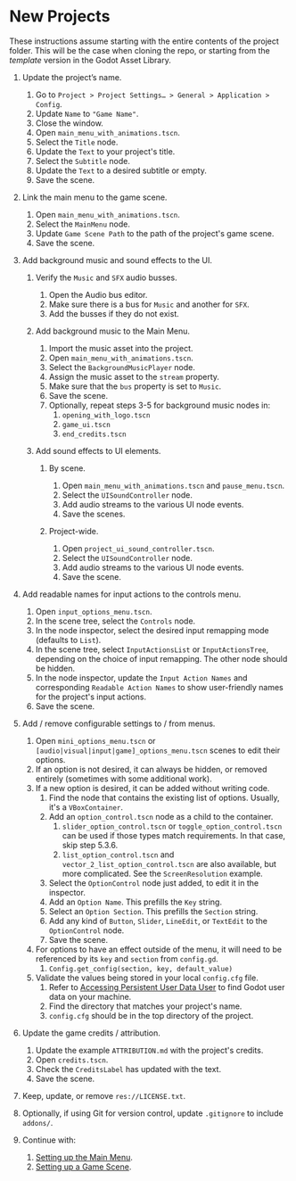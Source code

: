 # New Projects

These instructions assume starting with the entire contents of the project folder. This will be the case when cloning the repo, or starting from the *template* version in the Godot Asset Library.
  

1.  Update the project’s name.
	

	1.  Go to `Project > Project Settings… > General > Application > Config`.
	2.  Update `Name` to `"Game Name"`.
	3.  Close the window.
	4.  Open `main_menu_with_animations.tscn`.
	5.  Select the `Title` node.
	6.  Update the `Text` to your project's title.
	7.  Select the `Subtitle` node.
	8.  Update the `Text` to a desired subtitle or empty.
	9.  Save the scene.
	

2.  Link the main menu to the game scene.
	

	1.  Open `main_menu_with_animations.tscn`.
	2.  Select the `MainMenu` node.
	3.  Update `Game Scene Path` to the path of the project's game scene.
	4.  Save the scene.
	

3.  Add background music and sound effects to the UI.

	1.  Verify the `Music` and `SFX` audio busses.

		1.  Open the Audio bus editor.
		2.  Make sure there is a bus for `Music` and another for `SFX`.
		3.  Add the busses if they do not exist.

	2.  Add background music to the Main Menu.

		1.  Import the music asset into the project.
		2.  Open `main_menu_with_animations.tscn`.
		3.  Select the `BackgroundMusicPlayer` node.
		4.  Assign the music asset to the `stream` property.
		5.  Make sure that the `bus` property is set to `Music`.
		6.  Save the scene.
		7.  Optionally, repeat steps 3-5 for background music nodes in:
			1.  `opening_with_logo.tscn`
			2.  `game_ui.tscn`
			3.  `end_credits.tscn`


	3.  Add sound effects to UI elements.


		1.  By scene.


			1.  Open `main_menu_with_animations.tscn` and `pause_menu.tscn`.
			2.  Select the `UISoundController` node.
			3.  Add audio streams to the various UI node events.
			4.  Save the scenes.  


		2.  Project-wide.


			1.  Open `project_ui_sound_controller.tscn`.
			2.  Select the `UISoundController` node.
			3.  Add audio streams to the various UI node events.
			4.  Save the scene.  


4.  Add readable names for input actions to the controls menu.
	

	1.  Open `input_options_menu.tscn`.
	2.  In the scene tree, select the `Controls` node.  
	3.  In the node inspector, select the desired input remapping mode (defaults to `List`).  
	4.  In the scene tree, select `InputActionsList` or `InputActionsTree`, depending on the choice of input remapping. The other node should be hidden.  
	5.  In the node inspector, update the `Input Action Names` and corresponding `Readable Action Names` to show user-friendly names for the project's input actions.  
	6.  Save the scene.  


5.  Add / remove configurable settings to / from menus.
	

	1.  Open `mini_options_menu.tscn` or `[audio|visual|input|game]_options_menu.tscn` scenes to edit their options.
	2.  If an option is not desired, it can always be hidden, or removed entirely (sometimes with some additional work).
	3.  If a new option is desired, it can be added without writing code.
		1.  Find the node that contains the existing list of options. Usually, it's a `VBoxContainer`.
		2.  Add an `option_control.tscn` node as a child to the container.
			1.  `slider_option_control.tscn` or `toggle_option_control.tscn` can be used if those types match requirements. In that case, skip step 5.3.6.
			2.  `list_option_control.tscn` and `vector_2_list_option_control.tscn` are also available, but more complicated. See the `ScreenResolution` example.
		3.  Select the `OptionControl` node just added, to edit it in the inspector.
		4.  Add an `Option Name`. This prefills the `Key` string.
		5.  Select an `Option Section`. This prefills the `Section` string.
		6.  Add any kind of `Button`, `Slider`, `LineEdit`, or `TextEdit` to the `OptionControl` node.
		7.  Save the scene.
	4.  For options to have an effect outside of the menu, it will need to be referenced by its `key` and `section` from `config.gd`.
		1.  `Config.get_config(section, key, default_value)`
	5.  Validate the values being stored in your local `config.cfg` file.
		1.  Refer to [Accessing Persistent User Data User](https://docs.godotengine.org/en/stable/tutorials/io/data_paths.html#accessing-persistent-user-data-user) to find Godot user data on your machine.
		2.  Find the directory that matches your project's name.  
		3.  `config.cfg` should be in the top directory of the project.


6.  Update the game credits / attribution.
	

	1.  Update the example `ATTRIBUTION.md` with the project's credits.
	2.  Open `credits.tscn`.
	3.  Check the `CreditsLabel` has updated with the text.
	4.  Save the scene.


7.  Keep, update, or remove `res://LICENSE.txt`.  


8.  Optionally, if using Git for version control, update `.gitignore` to include `addons/`.  


9.  Continue with:

	1.  [Setting up the Main Menu](/addons/maaacks_game_template/docs/MainMenuSetup.md).  
	2.  [Setting up a Game Scene](/addons/maaacks_game_template/docs/GameSceneSetup.md).  
